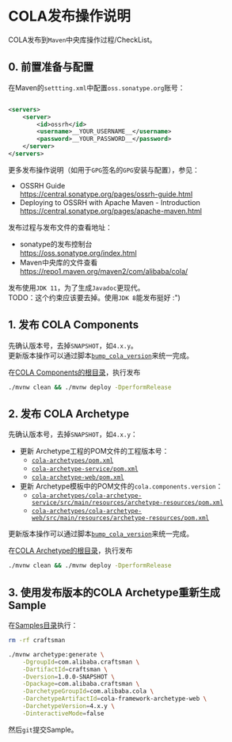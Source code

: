 # COLA发布操作说明

COLA发布到`Maven`中央库操作过程/CheckList。

## 0. 前置准备与配置

在Maven的`settting.xml`中配置`oss.sonatype.org`账号：

```xml

<servers>
    <server>
        <id>ossrh</id>
        <username>__YOUR_USERNAME__</username>
        <password>__YOUR_PASSWORD__</password>
    </server>
</servers>
```

更多发布操作说明（如用于`GPG`签名的`GPG`安装与配置），参见：

- OSSRH Guide  
  https://central.sonatype.org/pages/ossrh-guide.html
- Deploying to OSSRH with Apache Maven - Introduction  
  https://central.sonatype.org/pages/apache-maven.html

发布过程与发布文件的查看地址：

- sonatype的发布控制台  
  https://oss.sonatype.org/index.html
- Maven中央库的文件查看  
  https://repo1.maven.org/maven2/com/alibaba/cola/

发布使用`JDK 11`，为了生成`Javadoc`更现代。  
TODO：这个约束应该要去掉。使用`JDK 8`能发布挺好 :")

## 1. 发布 COLA Components

先确认版本号，去掉`SNAPSHOT`，如`4.x.y`。  
更新版本操作可以通过脚本[`bump_cola_version`](bump_cola_version)来统一完成。

在[COLA Components的根目录](../cola-components)，执行发布

```bash
./mvnw clean && ./mvnw deploy -DperformRelease
```

## 2. 发布 COLA Archetype

先确认版本号，去掉`SNAPSHOT`，如`4.x.y`：

- 更新 Archetype工程的POM文件的工程版本号：
    - [`cola-archetypes/pom.xml`](../cola-archetypes/pom.xml)
    - [`cola-archetype-service/pom.xml`](../cola-archetypes/cola-archetype-service/pom.xml)
    - [`cola-archetype-web/pom.xml`](../cola-archetypes/cola-archetype-web/pom.xml)
- 更新 Archetype模板中的POM文件的`cola.components.version`：
    - [`cola-archetypes/cola-archetype-service/src/main/resources/archetype-resources/pom.xml`](../cola-archetypes/cola-archetype-service/src/main/resources/archetype-resources/pom.xml)
    - [`cola-archetypes/cola-archetype-web/src/main/resources/archetype-resources/pom.xml`](../cola-archetypes/cola-archetype-web/src/main/resources/archetype-resources/pom.xml)

更新版本操作可以通过脚本[`bump_cola_version`](bump_cola_version)来统一完成。

在[COLA Archetype的根目录](../cola-archetypes)，执行发布

```bash
./mvnw clean && ./mvnw deploy -DperformRelease
```

## 3. 使用发布版本的COLA Archetype重新生成Sample

在[Samples目录](../samples)执行：

```bash
rm -rf craftsman

./mvnw archetype:generate \
    -DgroupId=com.alibaba.craftsman \
    -DartifactId=craftsman \
    -Dversion=1.0.0-SNAPSHOT \
    -Dpackage=com.alibaba.craftsman \
    -DarchetypeGroupId=com.alibaba.cola \
    -DarchetypeArtifactId=cola-framework-archetype-web \
    -DarchetypeVersion=4.x.y \
    -DinteractiveMode=false
```

然后`git`提交Sample。
